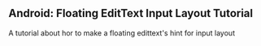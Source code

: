 # <h2>Android: Floating EditText Input Layout Tutorial</h2>

A tutorial about hor to make a floating edittext's hint for input layout

